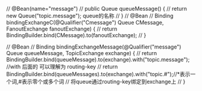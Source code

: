 //    @Bean(name="message") 
//    public Queue queueMessage() {
//        return new Queue("topic.message"); queue的名称
//    }
//    @Bean
//    Binding bindingExchangeC(@Qualifier("Cmessage") Queue CMessage, FanoutExchange fanoutExchange) {
//        return BindingBuilder.bind(CMessage).to(fanoutExchange);
//    }

//    @Bean
//    Binding bindingExchangeMessage(@Qualifier("message") Queue queueMessage, TopicExchange exchange) {
//        return BindingBuilder.bind(queueMessage).to(exchange).with("topic.message"); //with 后面的 可以理解为 routing-key
//        return BindingBuilder.bind(queueMessages).to(exchange).with("topic.#");//*表示一个词,#表示零个或多个词
//    将queue通过routing-key绑定到exchange上
//    }